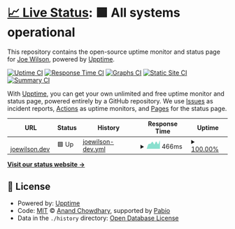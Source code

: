 # [📈 Live Status](https://joew502.github.io/joewilson.dev-upptime): <!--live status--> **🟩 All systems operational**

This repository contains the open-source uptime monitor and status page for [Joe Wilson](https://joew502.github.io/joewilson.dev-upptime), powered by [Upptime](https://github.com/upptime/upptime).

[![Uptime CI](https://github.com/joew502/joewilson.dev-upptime/workflows/Uptime%20CI/badge.svg)](https://github.com/joew502/joewilson.dev-upptime/actions?query=workflow%3A%22Uptime+CI%22)
[![Response Time CI](https://github.com/joew502/joewilson.dev-upptime/workflows/Response%20Time%20CI/badge.svg)](https://github.com/joew502/joewilson.dev-upptime/actions?query=workflow%3A%22Response+Time+CI%22)
[![Graphs CI](https://github.com/joew502/joewilson.dev-upptime/workflows/Graphs%20CI/badge.svg)](https://github.com/joew502/joewilson.dev-upptime/actions?query=workflow%3A%22Graphs+CI%22)
[![Static Site CI](https://github.com/joew502/joewilson.dev-upptime/workflows/Static%20Site%20CI/badge.svg)](https://github.com/joew502/joewilson.dev-upptime/actions?query=workflow%3A%22Static+Site+CI%22)
[![Summary CI](https://github.com/joew502/joewilson.dev-upptime/workflows/Summary%20CI/badge.svg)](https://github.com/joew502/joewilson.dev-upptime/actions?query=workflow%3A%22Summary+CI%22)

With [Upptime](https://upptime.js.org), you can get your own unlimited and free uptime monitor and status page, powered entirely by a GitHub repository. We use [Issues](https://github.com/joew502/joewilson.dev-upptime/issues) as incident reports, [Actions](https://github.com/joew502/joewilson.dev-upptime/actions) as uptime monitors, and [Pages](https://joew502.github.io/joewilson.dev-upptime) for the status page.

<!--start: status pages-->
<!-- This summary is generated by Upptime (https://github.com/upptime/upptime) -->
<!-- Do not edit this manually, your changes will be overwritten -->
<!-- prettier-ignore -->
| URL | Status | History | Response Time | Uptime |
| --- | ------ | ------- | ------------- | ------ |
| <img alt="" src="https://icons.duckduckgo.com/ip3/joewilson.dev.ico" height="13"> [joewilson.dev](https://joewilson.dev) | 🟩 Up | [joewilson-dev.yml](https://github.com/joew502/joewilson.dev-upptime/commits/HEAD/history/joewilson-dev.yml) | <details><summary><img alt="Response time graph" src="./graphs/joewilson-dev/response-time-week.png" height="20"> 466ms</summary><br><a href="https://joew502.github.io/joewilson.dev-upptime/history/joewilson-dev"><img alt="Response time 358" src="https://img.shields.io/endpoint?url=https%3A%2F%2Fraw.githubusercontent.com%2Fjoew502%2Fjoewilson.dev-upptime%2FHEAD%2Fapi%2Fjoewilson-dev%2Fresponse-time.json"></a><br><a href="https://joew502.github.io/joewilson.dev-upptime/history/joewilson-dev"><img alt="24-hour response time 361" src="https://img.shields.io/endpoint?url=https%3A%2F%2Fraw.githubusercontent.com%2Fjoew502%2Fjoewilson.dev-upptime%2FHEAD%2Fapi%2Fjoewilson-dev%2Fresponse-time-day.json"></a><br><a href="https://joew502.github.io/joewilson.dev-upptime/history/joewilson-dev"><img alt="7-day response time 466" src="https://img.shields.io/endpoint?url=https%3A%2F%2Fraw.githubusercontent.com%2Fjoew502%2Fjoewilson.dev-upptime%2FHEAD%2Fapi%2Fjoewilson-dev%2Fresponse-time-week.json"></a><br><a href="https://joew502.github.io/joewilson.dev-upptime/history/joewilson-dev"><img alt="30-day response time 435" src="https://img.shields.io/endpoint?url=https%3A%2F%2Fraw.githubusercontent.com%2Fjoew502%2Fjoewilson.dev-upptime%2FHEAD%2Fapi%2Fjoewilson-dev%2Fresponse-time-month.json"></a><br><a href="https://joew502.github.io/joewilson.dev-upptime/history/joewilson-dev"><img alt="1-year response time 358" src="https://img.shields.io/endpoint?url=https%3A%2F%2Fraw.githubusercontent.com%2Fjoew502%2Fjoewilson.dev-upptime%2FHEAD%2Fapi%2Fjoewilson-dev%2Fresponse-time-year.json"></a></details> | <details><summary><a href="https://joew502.github.io/joewilson.dev-upptime/history/joewilson-dev">100.00%</a></summary><a href="https://joew502.github.io/joewilson.dev-upptime/history/joewilson-dev"><img alt="All-time uptime 69.47%" src="https://img.shields.io/endpoint?url=https%3A%2F%2Fraw.githubusercontent.com%2Fjoew502%2Fjoewilson.dev-upptime%2FHEAD%2Fapi%2Fjoewilson-dev%2Fuptime.json"></a><br><a href="https://joew502.github.io/joewilson.dev-upptime/history/joewilson-dev"><img alt="24-hour uptime 100.00%" src="https://img.shields.io/endpoint?url=https%3A%2F%2Fraw.githubusercontent.com%2Fjoew502%2Fjoewilson.dev-upptime%2FHEAD%2Fapi%2Fjoewilson-dev%2Fuptime-day.json"></a><br><a href="https://joew502.github.io/joewilson.dev-upptime/history/joewilson-dev"><img alt="7-day uptime 100.00%" src="https://img.shields.io/endpoint?url=https%3A%2F%2Fraw.githubusercontent.com%2Fjoew502%2Fjoewilson.dev-upptime%2FHEAD%2Fapi%2Fjoewilson-dev%2Fuptime-week.json"></a><br><a href="https://joew502.github.io/joewilson.dev-upptime/history/joewilson-dev"><img alt="30-day uptime 100.00%" src="https://img.shields.io/endpoint?url=https%3A%2F%2Fraw.githubusercontent.com%2Fjoew502%2Fjoewilson.dev-upptime%2FHEAD%2Fapi%2Fjoewilson-dev%2Fuptime-month.json"></a><br><a href="https://joew502.github.io/joewilson.dev-upptime/history/joewilson-dev"><img alt="1-year uptime 69.47%" src="https://img.shields.io/endpoint?url=https%3A%2F%2Fraw.githubusercontent.com%2Fjoew502%2Fjoewilson.dev-upptime%2FHEAD%2Fapi%2Fjoewilson-dev%2Fuptime-year.json"></a></details>

<!--end: status pages-->

[**Visit our status website →**](https://joew502.github.io/joewilson.dev-upptime)

## 📄 License

- Powered by: [Upptime](https://github.com/upptime/upptime)
- Code: [MIT](./LICENSE) © [Anand Chowdhary](https://anandchowdhary.com), supported by [Pabio](https://pabio.com)
- Data in the `./history` directory: [Open Database License](https://opendatacommons.org/licenses/odbl/1-0/)
